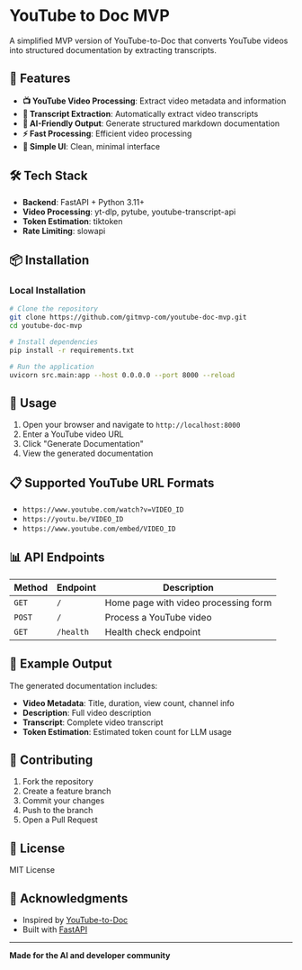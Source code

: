 # YouTube to Doc MVP

A simplified MVP version of YouTube-to-Doc that converts YouTube videos into structured documentation by extracting transcripts.

## 🚀 Features

- **📺 YouTube Video Processing**: Extract video metadata and information
- **📝 Transcript Extraction**: Automatically extract video transcripts
- **🤖 AI-Friendly Output**: Generate structured markdown documentation
- **⚡ Fast Processing**: Efficient video processing
- **📱 Simple UI**: Clean, minimal interface

## 🛠️ Tech Stack

- **Backend**: FastAPI + Python 3.11+
- **Video Processing**: yt-dlp, pytube, youtube-transcript-api
- **Token Estimation**: tiktoken
- **Rate Limiting**: slowapi

## 📦 Installation

### Local Installation

```bash
# Clone the repository
git clone https://github.com/gitmvp-com/youtube-doc-mvp.git
cd youtube-doc-mvp

# Install dependencies
pip install -r requirements.txt

# Run the application
uvicorn src.main:app --host 0.0.0.0 --port 8000 --reload
```

## 🚀 Usage

1. Open your browser and navigate to `http://localhost:8000`
2. Enter a YouTube video URL
3. Click "Generate Documentation"
4. View the generated documentation

## 📋 Supported YouTube URL Formats

- `https://www.youtube.com/watch?v=VIDEO_ID`
- `https://youtu.be/VIDEO_ID`
- `https://www.youtube.com/embed/VIDEO_ID`

## 📊 API Endpoints

| Method | Endpoint | Description |
|--------|----------|-------------|
| `GET` | `/` | Home page with video processing form |
| `POST` | `/` | Process a YouTube video |
| `GET` | `/health` | Health check endpoint |

## 📝 Example Output

The generated documentation includes:

- **Video Metadata**: Title, duration, view count, channel info
- **Description**: Full video description
- **Transcript**: Complete video transcript
- **Token Estimation**: Estimated token count for LLM usage

## 🤝 Contributing

1. Fork the repository
2. Create a feature branch
3. Commit your changes
4. Push to the branch
5. Open a Pull Request

## 📄 License

MIT License

## 🙏 Acknowledgments

- Inspired by [YouTube-to-Doc](https://github.com/filiksyos/Youtube-to-Doc)
- Built with [FastAPI](https://fastapi.tiangolo.com/)

---

**Made for the AI and developer community**
